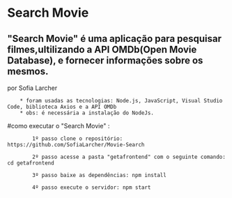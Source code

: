 # Search Movie

## "Search Movie" é uma aplicação para pesquisar filmes,ultilizando a API OMDb(Open Movie Database), e fornecer informações sobre os mesmos. 
por Sofia Larcher
   
        * foram usadas as tecnologias: Node.js, JavaScript, Visual Studio Code, biblioteca Axios e a API OMDb
        * obs: é necessária a instalação do NodeJs.
        
#como executar o "Search Movie" :
        
            1º passo clone o repositório: https://github.com/SofiaLarcher/Movie-Search
            
            2º passo acesse a pasta "getafrontend" com o seguinte comando: cd getafrontend
            
            3º passo baixe as dependências: npm install
            
            4º passo execute o servidor: npm start
